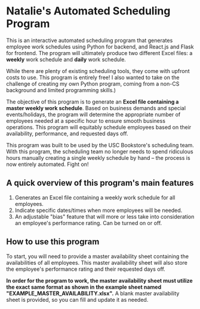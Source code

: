 # Natalie's Automated Scheduling Program

This is an interactive automated scheduling program that generates employee work schedules using Python for backend, and React.js and Flask for frontend. The program will ultimately produce two different Excel files: a **weekly** work schedule and **daily** work schedule.

While there are plenty of existing scheduling tools, they come with upfront costs to use. This program is entirely free! I also wanted to take on the challenge of creating my own Python program, coming from a non-CS background and limited programming skills.)

The objective of this program is to generate an **Excel file containing a master weekly work schedule**. Based on business demands and special events/holidays, the program will determine the appropriate number of employees needed at a specific hour to ensure smooth business operations. This program will equitably schedule employees based on their availability, performance, and requested days off.

This program was built to be used by the USC Bookstore's scheduling team. With this program, the scheduling team no longer needs to spend ridiculous hours manually creating a single weekly schedule by hand – the process is now entirely automated. Fight on!


## A quick overview of this program's main features
1. Generates an Excel file containing a weekly work schedule for all employees.
2. Indicate specific dates/times when more employees will be needed.
3. An adjustable "bias" feature that will more or less take into consideration an employee's performance rating. Can be turned on or off.


## How to use this program

To start, you will need to provide a master availability sheet containing the availabilities of all employees. This master availability sheet will also store the employee's performance rating and their requested days off.

**In order for the program to work, the master availability sheet must utilize the exact same format as shown in the example sheet named "EXAMPLE_MASTER_AVAILABILITY.xlsx".** A blank master availability sheet is provided, so you can fill and update it as needed.


